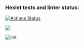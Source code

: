 ### Hexlet tests and linter status:
[![Actions Status](https://github.com/Ivansergee/python-project-lvl1/workflows/hexlet-check/badge.svg)](https://github.com/Ivansergee/python-project-lvl1/actions)

<a href="https://codeclimate.com/github/codeclimate/codeclimate/maintainability"><img src="https://api.codeclimate.com/v1/badges/a99a88d28ad37a79dbf6/maintainability" /></a>

![lint](https://github.com/Ivansergee/python-project-lvl1/actions/workflows/lint.yml/badge.svg)